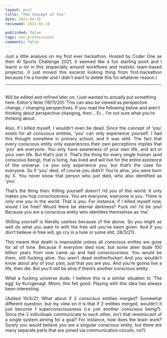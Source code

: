 ```yaml
---
layout: post
title: "The Concept of You"
date: 2021-04-10
reviewed: 2021-04-10

published: false
tags: non-professional
comments: false
---
```

<style>
p {
  text-align: justify;
}
.post pre, .post code {
    border: none;
    background-color: #eee;
}
</style>

Just a little analysis on my first ever hackathon. Hosted by Coder One as their AI Sports Challenge 2021, it seemed like a fun starting point and I learnt <em>a lot </em> in this (especially around workflows and realistic team-based projects).
(I just moved this excerpt looking thing from first-hackathon because I'm a horder and I didn't want to delete this for whatever reason.)
<hr style="border:none; height:1px; background-color: #333;">
<br>
Will be edited and refined later on, I just wanted to actually put something here.
Editor’s Note (19/11/20): This can also be viewed as perspective change, / changing perspectives. If you read the following below and aren’t thinking about perspective changing, then… Er… I’m not sure what you’re thinking about.

Also, if I killed myself, I wouldn’t even be dead. Since the concept of ‘you’ exists for all conscious entities, ‘you’ can only experience yourself. I had this thought sometime in primary school, and it was wild. The fact that every conscious entity only experiences their own perceptions implies that ‘you’ are everyone. You only have awareness of your own life, and act in your own life. But that’s just it.
That’s the thing for every single human (and conscious being), that is living, has lived and will live for the entire existence of the universe. I.e you only experience you, but that’s the case for everyone. So if ‘you’ died, of course you didn’t! You’re alive, you were born by X. You never know that person who just died, who also identified as ‘you’.


That’s the thing then. Killing yourself doesn’t rid you of this world. It only makes you hop consciousness. You are everyone, everyone is you. There is only one you in the world. That is you. For instance, if I killed myself now, would I be free? Would there be eternal darkness? Fuck no! I’d be you! Because you are a conscious entity who identities themselves as ‘me’. 

{Killing yourself is literally useless because of the above. So you might as well do what you want to with the free will you’ve been given. And if you don’t believe in free will, go cry in a hole or some shit. 28/3/21}.

This means that death is impossible unless all conscious entites are gone for all of time. Because if everyone died now, but some alien dude 100 billion years from now came up and had consciousness. You would be them, still fucking alive. You aren’t dead motherfucker! And you wouldn’t know about any of your past, just that you are you.  And you’re gonna live a life, then die. But you’ll still be alive if there’s another conscious entity.

What a fucking universe dude. I believe this is a similar situation to ‘The egg’ by Kurzgesagt. Mmm, this felt good. Playing with this idea has always been interesting.

{Added 10/4/21: What about if 2 conscious entities merged? Somewhat different question, but my view on it is that if 2 entities merged, wouldn’t it just become 1 superconsciousness (i.e just another conscious being?). Since the 2 individuals communicate to each other, isn’t that reminiscent of a single system aiming for a goal? 
For instance, how does the brain work? Surely you would believe you are a singular conscious entity, but there are many separate parts that are joined via communication circuits, no?}